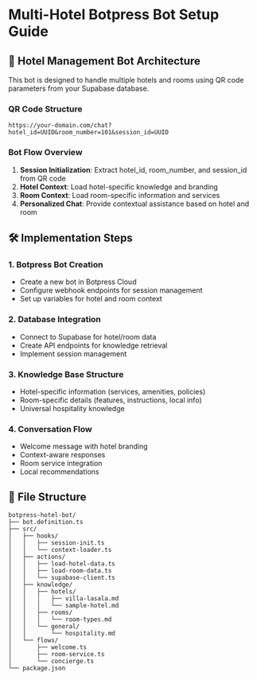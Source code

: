 # Multi-Hotel Botpress Bot Setup Guide

## 🏨 Hotel Management Bot Architecture

This bot is designed to handle multiple hotels and rooms using QR code parameters from your Supabase database.

### QR Code Structure
```
https://your-domain.com/chat?hotel_id=UUID&room_number=101&session_id=UUID
```

### Bot Flow Overview
1. **Session Initialization**: Extract hotel_id, room_number, and session_id from QR code
2. **Hotel Context**: Load hotel-specific knowledge and branding
3. **Room Context**: Load room-specific information and services
4. **Personalized Chat**: Provide contextual assistance based on hotel and room

## 🛠️ Implementation Steps

### 1. Botpress Bot Creation
- Create a new bot in Botpress Cloud
- Configure webhook endpoints for session management
- Set up variables for hotel and room context

### 2. Database Integration
- Connect to Supabase for hotel/room data
- Create API endpoints for knowledge retrieval
- Implement session management

### 3. Knowledge Base Structure
- Hotel-specific information (services, amenities, policies)
- Room-specific details (features, instructions, local info)
- Universal hospitality knowledge

### 4. Conversation Flow
- Welcome message with hotel branding
- Context-aware responses
- Room service integration
- Local recommendations

## 📁 File Structure
```
botpress-hotel-bot/
├── bot.definition.ts
├── src/
│   ├── hooks/
│   │   ├── session-init.ts
│   │   └── context-loader.ts
│   ├── actions/
│   │   ├── load-hotel-data.ts
│   │   ├── load-room-data.ts
│   │   └── supabase-client.ts
│   ├── knowledge/
│   │   ├── hotels/
│   │   │   ├── villa-lasala.md
│   │   │   └── sample-hotel.md
│   │   ├── rooms/
│   │   │   └── room-types.md
│   │   └── general/
│   │       └── hospitality.md
│   └── flows/
│       ├── welcome.ts
│       ├── room-service.ts
│       └── concierge.ts
└── package.json
```
